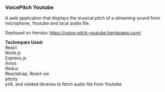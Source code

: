 ### VoicePitch Youtube
A web application that displays the musical pitch of a streaming sound from microphone, Youtube and local audio file.  

Deployed on Heroku: https://voice-pitch-youtube.herokuapp.com/  
  
**Techniques Used:**  
React  
Node.js  
Express.js  
Axios  
Redux     
Reactstrap, React-vis  
pitchy  
ytdl, and related libraries to fetch audio file from Youtube  
